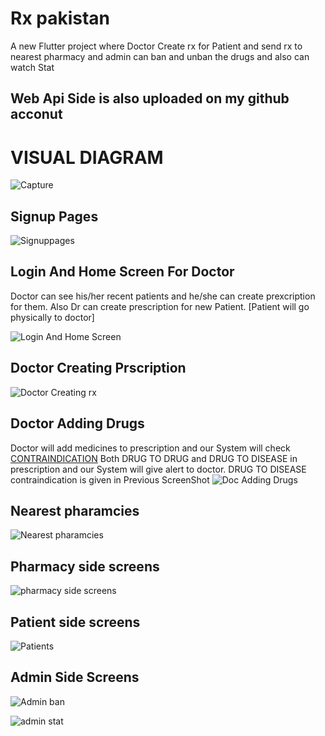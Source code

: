 # Rx pakistan 

A new Flutter project where Doctor Create rx for Patient and send rx to nearest pharmacy and admin can ban and unban the drugs and also can watch Stat

## Web Api Side is also uploaded on my github acconut





# VISUAL DIAGRAM

![Capture](https://user-images.githubusercontent.com/81414269/197743846-165b2041-d8a5-4a2b-9c52-830b3cce1495.PNG)


## Signup Pages
![Signuppages](https://user-images.githubusercontent.com/81414269/177490927-8f77b907-960f-4fa2-9187-543b879484ee.png)

## Login And Home Screen For Doctor
Doctor can see his/her recent patients and he/she can create prexcription for them.
Also Dr can create prescription for new Patient.
[Patient will go physically to doctor]

![Login And Home Screen](https://user-images.githubusercontent.com/81414269/177491191-b9fa0d64-5f69-4804-b81d-ced5340952b7.png)

## Doctor Creating Prscription

![Doctor Creating rx](https://user-images.githubusercontent.com/81414269/177494004-c8bc60d8-0107-47f7-9ab3-f9a182e2b871.png)

## Doctor Adding Drugs
Doctor will add medicines to prescription and our System will check [CONTRAINDICATION](https://www.google.com/search?q=contraindication&oq=contraindication&aqs=chrome..69i57.14176j0j1&sourceid=chrome&ie=UTF-8#bsht=CgRmYnNtEgQIBBAA) Both DRUG TO DRUG and DRUG TO DISEASE in prescription and our System will give alert to doctor. DRUG TO DISEASE contraindication is given in Previous ScreenShot
![Doc Adding Drugs](https://user-images.githubusercontent.com/81414269/177494275-a51f87c4-60d9-4f62-a2b0-bdab54e9b02b.png)

## Nearest pharamcies
![Nearest pharamcies](https://user-images.githubusercontent.com/81414269/177495861-1085f929-ff52-49ce-aa94-26b4182154a4.png)

## Pharmacy side screens
![pharmacy side screens](https://user-images.githubusercontent.com/81414269/177497656-ca1a4d70-855c-4e52-8e55-c3e85bc1a8ee.png)

## Patient side screens
![Patients](https://user-images.githubusercontent.com/81414269/177497893-f5f78016-f276-4a40-b70f-4a40fc33a774.png)

## Admin Side Screens
![Admin ban](https://user-images.githubusercontent.com/81414269/177497982-390e024d-5e18-4556-8dab-cb7274a25da8.png)

![admin stat](https://user-images.githubusercontent.com/81414269/177498119-2c3bcfeb-e274-47c9-acb1-5e3b4192fa42.png)


